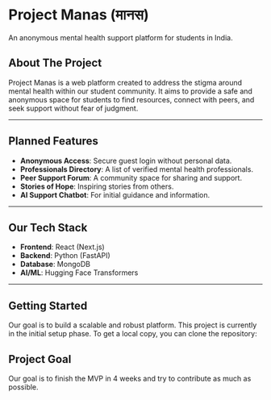 # Project Manas (मानस)

An anonymous mental health support platform for students in India.

##  About The Project

Project Manas is a web platform created to address the stigma around mental health within our student community. It aims to provide a safe and anonymous space for students to find resources, connect with peers, and seek support without fear of judgment.

---

## Planned Features

* **Anonymous Access**: Secure guest login without personal data.
* **Professionals Directory**: A list of verified mental health professionals.
* **Peer Support Forum**: A community space for sharing and support.
* **Stories of Hope**: Inspiring stories from others.
* **AI Support Chatbot**: For initial guidance and information.

---

##  Our Tech Stack

* **Frontend**: React (Next.js)
* **Backend**: Python (FastAPI)
* **Database**: MongoDB
* **AI/ML**: Hugging Face Transformers

---

## Getting Started
Our goal is to build a scalable and robust platform.
This project is currently in the initial setup phase. To get a local copy, you can clone the repository:

## Project Goal
Our goal is to finish the MVP in 4 weeks and try to contribute as much as possible.
